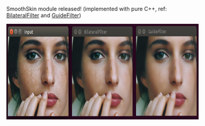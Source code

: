 SmoothSkin module released! (implemented with pure C++, ref: [BilateralFilter](https://ieeexplore.ieee.org/document/710815) and [GuideFilter](https://ieeexplore.ieee.org/document/6319316)) 

<img src='result/smooth.png' width=800 height=250>

